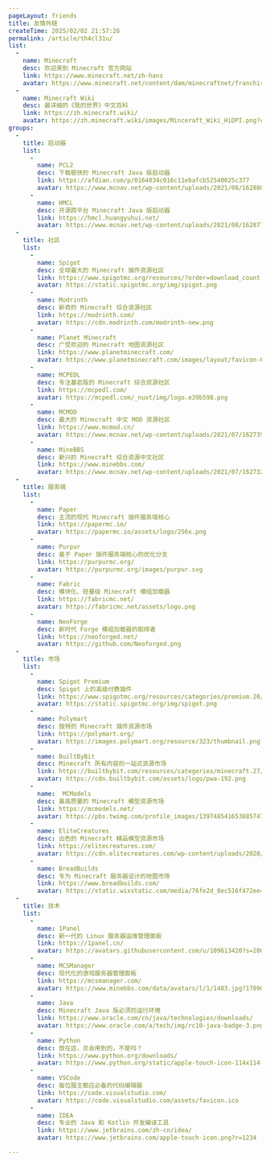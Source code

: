 ```yaml
---
pageLayout: friends
title: 友情外链
createTime: 2025/02/02 21:57:26
permalink: /article/th4cl31u/
list:
  -
    name: Minecraft
    desc: 欢迎来到 Minecraft 官方网站
    link: https://www.minecraft.net/zh-hans
    avatar: https://www.minecraft.net/content/dam/minecraftnet/franchise/logos/Homepage_Download-Launcher_Creeper-Logo_500x500.png
  -
    name: Minecraft Wiki
    desc: 最详细的《我的世界》中文百科
    link: https://zh.minecraft.wiki/
    avatar: https://zh.minecraft.wiki/images/Minceraft_Wiki_HiDPI.png?cf90a&20240213113836
groups:
  -
    title: 启动器
    list:
      - 
        name: PCL2
        desc: 下载极快的 Minecraft Java 版启动器
        link: https://afdian.com/p/0164034c016c11ebafcb52540025c377
        avatar: https://www.mcnav.net/wp-content/uploads/2021/08/1628089222-pcl.png
      - 
        name: HMCL
        desc: 开源跨平台 Minecraft Java 版启动器
        link: https://hmcl.huangyuhui.net/
        avatar: https://www.mcnav.net/wp-content/uploads/2021/08/1628777211-hmcl.png
  -
    title: 社区
    list:
      - 
        name: Spigot
        desc: 全球最大的 Minecraft 插件资源社区
        link: https://www.spigotmc.org/resources/?order=download_count
        avatar: https://static.spigotmc.org/img/spigot.png
      - 
        name: Modrinth
        desc: 新奇的 Minecraft 综合资源社区
        link: https://modrinth.com/
        avatar: https://cdn.modrinth.com/modrinth-new.png
      - 
        name: Planet Minecraft
        desc: 广受欢迎的 Minecraft 地图资源社区
        link: https://www.planetminecraft.com/
        avatar: https://www.planetminecraft.com/images/layout/favicon-64.png
      - 
        name: MCPEDL
        desc: 专注基岩版的 Minecraft 综合资源社区
        link: https://mcpedl.com/
        avatar: https://mcpedl.com/_nuxt/img/logo.e39b598.png
      - 
        name: MCMOD
        desc: 最大的 Minecraft 中文 MOD 资源社区
        link: https://www.mcmod.cn/
        avatar: https://www.mcnav.net/wp-content/uploads/2021/07/1627390803-mcmod.png
      - 
        name: MineBBS
        desc: 新兴的 Minecraft 综合资源中文社区
        link: https://www.minebbs.com/
        avatar: https://www.mcnav.net/wp-content/uploads/2021/07/1627324356-MB1.png
  -
    title: 服务端
    list:
      - 
        name: Paper
        desc: 主流的现代 Minecraft 插件服务端核心
        link: https://papermc.io/
        avatar: https://papermc.io/assets/logo/256x.png
      - 
        name: Purpur
        desc: 基于 Paper 插件服务端核心的优化分支
        link: https://purpurmc.org/
        avatar: https://purpurmc.org/images/purpur.svg
      - 
        name: Fabric
        desc: 模块化、轻量级 Minecraft 模组加载器
        link: https://fabricmc.net/
        avatar: https://fabricmc.net/assets/logo.png
      - 
        name: NeoForge
        desc: 新时代 Forge 模组加载器的取缔者
        link: https://neoforged.net/
        avatar: https://github.com/Neoforged.png
  -
    title: 市场
    list:
      - 
        name: Spigot Premium
        desc: Spigot 上的高级付费插件
        link: https://www.spigotmc.org/resources/categories/premium.20/?order=download_count
        avatar: https://static.spigotmc.org/img/spigot.png
      - 
        name: Polymart
        desc: 独特的 Minecraft 插件资源市场
        link: https://polymart.org/
        avatar: https://images.polymart.org/resource/323/thumbnail.png?t=1
      - 
        name: BuiltByBit
        desc: Minecraft 所有内容的一站式资源市场
        link: https://builtbybit.com/resources/categories/minecraft.27/
        avatar: https://cdn.builtbybit.com/assets/logo/pwa-192.png
      - 
        name:  MCModels
        desc: 最高质量的 Minecraft 模型资源市场
        link: https://mcmodels.net/
        avatar: https://pbs.twimg.com/profile_images/1397485416538857472/ZEAk2KsO_400x400.jpg
      - 
        name: EliteCreatures
        desc: 出色的 Minecraft 精品模型资源市场
        link: https://elitecreatures.com/
        avatar: https://cdn.elitecreatures.com/wp-content/uploads/2020/08/27181451/cropped-elitecreatureslogo-1-192x192.png
      - 
        name: BreadBuilds
        desc: 专为 Minecraft 服务器设计的地图市场
        link: https://www.breadbuilds.com/
        avatar: https://static.wixstatic.com/media/76fe2d_8ec516f472ee4670ba8e4a72b6126dfe%7Emv2.png/v1/fill/w_192%2Ch_192%2Clg_1%2Cusm_0.66_1.00_0.01/76fe2d_8ec516f472ee4670ba8e4a72b6126dfe%7Emv2.png
  -
    title: 技术
    list:
      - 
        name: 1Panel
        desc: 新一代的 Linux 服务器运维管理面板
        link: https://1panel.cn/
        avatar: https://avatars.githubusercontent.com/u/109613420?s=200&v=4
      - 
        name: MCSManager
        desc: 现代化的游戏服务器管理面板
        link: https://mcsmanager.com/
        avatar: https://www.minebbs.com/data/avatars/l/1/1483.jpg?1709018501
      - 
        name: Java
        desc: Minecraft Java 版必须的运行环境
        link: https://www.oracle.com/cn/java/technologies/downloads/
        avatar: https://www.oracle.com/a/tech/img/rc10-java-badge-3.png
      - 
        name: Python
        desc: 放在这，总会用到的，不是吗？
        link: https://www.python.org/downloads/
        avatar: https://www.python.org/static/apple-touch-icon-114x114-precomposed.png
      - 
        name: VSCode
        desc: 每位服主都应必备的代码编辑器
        link: https://code.visualstudio.com/
        avatar: https://code.visualstudio.com/assets/favicon.ico
      - 
        name: IDEA
        desc: 专业的 Java 和 Kotlin 开发编译工具
        link: https://www.jetbrains.com/zh-cn/idea/
        avatar: https://www.jetbrains.com/apple-touch-icon.png?r=1234

---
```

